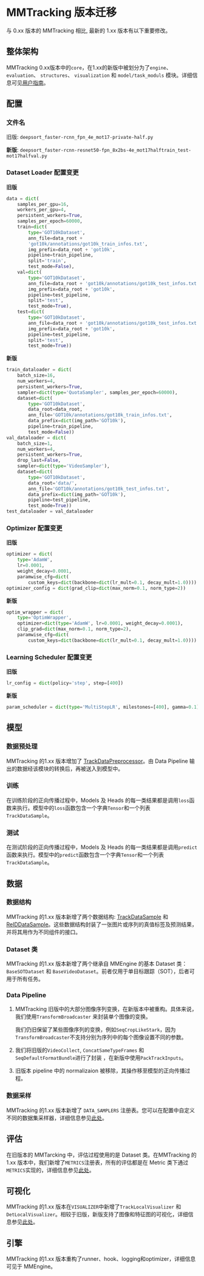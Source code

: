 #  MMTracking 版本迁移

与 0.xx  版本的 MMTracking 相比, 最新的 1.xx 版本有以下重要修改。

## 整体架构

MMTracking  0.xx版本中的`core`，在1.xx的新版中被划分为了`engine`、 `evaluation`、 `structures`、 `visualization` 和 `model/task_moduls` 模块。详细信息可见[用户指南](../../docs/en/user_guides)。

## 配置

### 文件名

旧版: `deepsort_faster-rcnn_fpn_4e_mot17-private-half.py`

**新版**: `deepsort_faster-rcnn-resnet50-fpn_8x2bs-4e_mot17halftrain_test-mot17halfval.py`

### Dataset Loader 配置变更

**旧版**

```python
data = dict(
    samples_per_gpu=16,
    workers_per_gpu=4,
    persistent_workers=True,
    samples_per_epoch=60000,
    train=dict(
        type='GOT10kDataset',
        ann_file=data_root +
        'got10k/annotations/got10k_train_infos.txt',
        img_prefix=data_root + 'got10k',
        pipeline=train_pipeline,
        split='train',
        test_mode=False),
    val=dict(
        type='GOT10kDataset',
        ann_file=data_root + 'got10k/annotations/got10k_test_infos.txt',
        img_prefix=data_root + 'got10k',
        pipeline=test_pipeline,
        split='test',
        test_mode=True),
    test=dict(
        type='GOT10kDataset',
        ann_file=data_root + 'got10k/annotations/got10k_test_infos.txt',
        img_prefix=data_root + 'got10k',
        pipeline=test_pipeline,
        split='test',
        test_mode=True))
```

**新版**

```python
train_dataloader = dict(
    batch_size=16,
    num_workers=4,
    persistent_workers=True,
    sampler=dict(type='QuotaSampler', samples_per_epoch=60000),
    dataset=dict(
        type='GOT10kDataset',
        data_root=data_root,
        ann_file='GOT10k/annotations/got10k_train_infos.txt',
        data_prefix=dict(img_path='GOT10k'),
        pipeline=train_pipeline,
        test_mode=False))
val_dataloader = dict(
    batch_size=1,
    num_workers=4,
    persistent_workers=True,
    drop_last=False,
    sampler=dict(type='VideoSampler'),
    dataset=dict(
        type='GOT10kDataset',
        data_root='data/',
        ann_file='GOT10k/annotations/got10k_test_infos.txt',
        data_prefix=dict(img_path='GOT10k'),
        pipeline=test_pipeline,
        test_mode=True))
test_dataloader = val_dataloader
```

### Optimizer 配置变更

**旧版**

```python
optimizer = dict(
    type='AdamW',
    lr=0.0001,
    weight_decay=0.0001,
    paramwise_cfg=dict(
        custom_keys=dict(backbone=dict(lr_mult=0.1, decay_mult=1.0))))
optimizer_config = dict(grad_clip=dict(max_norm=0.1, norm_type=2))
```

**新版**

```python
optim_wrapper = dict(
    type='OptimWrapper',
    optimizer=dict(type='AdamW', lr=0.0001, weight_decay=0.0001),
    clip_grad=dict(max_norm=0.1, norm_type=2),
    paramwise_cfg=dict(
        custom_keys=dict(backbone=dict(lr_mult=0.1, decay_mult=1.0))))
```

### Learning Scheduler  配置变更

**旧版**

```python
lr_config = dict(policy='step', step=[400])
```

**新版**

```python
param_scheduler = dict(type='MultiStepLR', milestones=[400], gamma=0.1)
```

## 模型

### 数据预处理

MMTracking 的1.xx 版本增加了 [TrackDataPreprocessor](../../mmtrack/models/data_preprocessors/data_preprocessor.py)。由 Data Pipeline 输出的数据经该模块的转换后，再被送入到模型中。

### 训练

在训练阶段的正向传播过程中，Models 及 Heads 的每一类结果都是调用`loss`函数来执行。模型中的`loss`函数包含一个字典`Tensor`和一个列表 `TrackDataSample`。

### 测试

在测试阶段的正向传播过程中，Models 及 Heads 的每一类结果都是调用`predict`函数来执行。模型中的`predict`函数包含一个字典`Tensor`和一个列表 `TrackDataSample`。

## 数据

### 数据结构

MMTracking 的1.xx 版本新增了两个数据结构: [TrackDataSample](../../mmtrack/structures/track_data_sample.py) 和 [ReIDDataSample](../../mmtrack/structures/reid_data_sample.py)。这些数据结构封装了一张图片或序列的真值标签及预测结果，并将其用作为不同组件的接口。

### Dataset 类

MMTracking 的1.xx 版本新增了两个继承自 MMEngine 的基本 Dataset 类：`BaseSOTDataset` 和 `BaseVideoDataset`。前者仅用于单目标跟踪（SOT），后者可用于所有任务。

### Data Pipeline

1. MMTracking 旧版中的大部分图像序列变换，在新版本中被重构。具体来说，我们使用`TransformBroadcaster` 来封装单个图像的变换。

   我们仍旧保留了某些图像序列的变换，例如`SeqCropLikeStark`，因为`TransformBroadcaster`不支持分别为序列中的每个图像设置不同的参数。

2. 我们将旧版的`VideoCollect`, `ConcatSameTypeFrames` 和 `SeqDefaultFormatBundle`进行了封装 ，在新版中使用`PackTrackInputs`。

3. 旧版本 pipeline 中的 normalizaion 被移除，其操作移至模型的正向传播过程。

### 数据采样

MMTracking 的1.xx 版本新增了 `DATA_SAMPLERS` 注册表。您可以在配置中自定义不同的数据集采样器，详细信息参见[此处](../../mmtrack/datasets/samplers)。

## 评估

在旧版本的 MMTarcking 中，评估过程使用的是 Dataset 类。在MMTracking 的1.xx 版本中，我们新增了`METRICS`注册表，所有的评估都是在 Metric 类下通过`METRICS`实现的，详细信息参见[此处](../../mmtrack/evaluation/metrics)。

## 可视化

MMTracking 的1.xx 版本在`VISUALIZER`中新增了`TrackLocalVisualizer` 和 `DetLocalVisualizer`。相较于旧版，新版支持了图像和特征图的可视化，详细信息参见[此处](../../mmtrack/visualization/local_visualizer.py)。

## 引擎

MMTracking 的1.xx 版本重构了runner、hook、logging和optimizer，详细信息可见于 MMEngine。